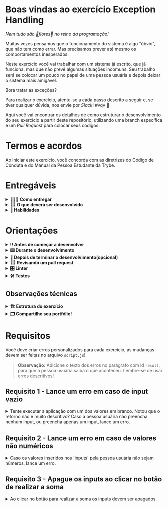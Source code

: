 # Boas vindas ao exercício Exception Handling

_Nem tudo são 🌸flores🌺 no reino da programação!_

Muitas vezes pensamos que o funcionamento do sistema é algo "óbvio", que não tem como errar. Mas precisamos prever até mesmo os comportamentos inesperados.

Neste exercício você vai trabalhar com um sistema já escrito, que já funciona, mas que não prevê algumas situações incomuns. Seu trabalho será se colocar um pouco no papel de uma pessoa usuária e depois deixar o sistema mais amigável.

Bora tratar as exceções?

Para realizar o exercício, atente-se a cada passo descrito a seguir e, se tiver qualquer dúvida, nos envie por _Slack_! #vqv 🚀

Aqui você vai encontrar os detalhes de como estruturar o desenvolvimento do seu exercício a partir deste repositório, utilizando uma branch específica e um _Pull Request_ para colocar seus códigos.

# Termos e acordos

Ao iniciar este exercício, você concorda com as diretrizes do Código de Conduta e do Manual da Pessoa Estudante da Trybe.

# Entregáveis

<details>
  <summary><strong>🤷🏽‍♀️ Como entregar</strong></summary><br />

  Para entregar o seu exercício você deverá criar um *Pull Request* neste repositório.

  Lembre-se que você pode consultar nosso conteúdo sobre [Git & GitHub](https://app.betrybe.com/learn/course/5e938f69-6e32-43b3-9685-c936530fd326/module/f04cdb21-382e-4588-8950-3b1a29afd2dd/section/876a615b-f578-4d65-a820-de9f3e5e57db/lesson/be8632bf-7bb7-4c01-a5d9-7aadac3a58f0) e nosso [Blog - Git & GitHub](https://blog.betrybe.com/tecnologia/git-e-github/) sempre que precisar!
</details>

<details>
  <summary><strong>👨‍💻 O que deverá ser desenvolvido</strong></summary><br />

  Seu exercício será realizado a partir do código que estão nos arquivos `index.html` e `script.js`, tire um tempo para entender os códigos e o que eles fazem.

- A aplicação pede à pessoa usuária que informe dois números para realizar uma soma. Esses números são inseridos através dos `inputs`;

- Ao clicar o botão, a função `sum` é chamada, capturando o valor escrito nos `inputs` e realizando a operação. Antes, é necessária a conversão do valor usando o [Number()](https://developer.mozilla.org/pt-BR/docs/Web/JavaScript/Reference/Global_Objects/Number), pois ele chega à função em forma de `string`. Há também outras formas de se converter uma `string` em um número, como o [parseInt()](https://developer.mozilla.org/pt-BR/docs/Web/JavaScript/Reference/Global_Objects/parseInt) e o [parseFloat()](https://developer.mozilla.org/pt-BR/docs/Web/JavaScript/Reference/Global_Objects/parseFloat);

- Ao final, a função `sum` imprime o valor em um parágrafo e limpa os `inputs` para que a pessoa usuária possa inserir novos valores.

Aparentemente está tudo funcionando, mas a aplicação não possui fluxo de exceção. Ou seja, caso ocorra um erro, eles não serão tratados. Que tal resolver isso?

</details>

<details>
  <summary><strong>📝 Habilidades</strong></summary><br />

Nesse Exercício, você será capaz de:

- Utilizar a tag `<script>` para inserir código JavaScript na sua página HTML;
- Utilizar _throw_ para lançar um erro, na sintaxe `throw new Error()`;
- Utilizar _try_ e _catch_ para tentar executar um bloco de código e capturar um erro;
- Utilizar _finally_ para executar um comando após o retorno do _try_ ou _catch_.

</details>

# Orientações

<details>
  <summary><strong>‼ Antes de começar a desenvolver</strong></summary><br />

1. Clone o repositório:

- `git clone git@github.com:tryber/sd-033-a-exercise-exception-handling.git`.
- Entre na pasta do repositório que você acabou de clonar:
  - `cd sd-033-a-exercise-exception-handling`

2. Instale as dependências e inicialize o exercício:

   - Para isso, use o seguinte comando: `npm install`

3. Crie uma branch a partir da branch `main`

- Verifique se você está na branch `main`:
  - Exemplo: `git branch`
- Se não estiver, mude para a branch `main`
  - Exemplo: `git checkout main`
- Agora, crie uma branch onde você vai guardar os `commits` do seu exercício:
  - Você deve criar uma branch no seguinte formato: `nome-sobrenome-nome-do-exercicio`
  - Exemplo: `git checkout -b joao-silva-exception-handling`

4. Crie na raiz do exercício os arquivos que você precisará desenvolver:

- Verifique se você está na raiz do exercício

  - Exemplo: `pwd` -> o retorno vai ser algo como _/Users/joao/code/**sd-0x-trybe-tech-gallery**_

5. Adicione as mudanças ao _stage_ do Git e faça um `commit`

- Verifique que as mudanças ainda não estão em _stage_

  - Exemplo: `git status` (devem aparecer listados os novos arquivos em vermelho)

- Adicione o novo arquivo ao _stage_ do Git

  - Exemplo:
    - `git add .` (adicionando todas as mudanças - _que estavam em vermelho_ - ao stage do Git)
    - `git status` (devem aparecer listados os arquivos em verde)

- Faça o `commit` inicial
  - Exemplo:
    - `git commit -m 'iniciando o exercício. VAMOS COM TUDO :rocket:'` (fazendo o primeiro commit)
    - `git status` (deve aparecer uma mensagem como _nothing to commit_ )

6. Adicione a sua branch com o novo `commit` ao repositório remoto

- Usando o exemplo anterior: `git push -u origin joao-silva-exception-handling`

7. Crie um novo `Pull Request` _(PR)_

- Vá até a página de _Pull Requests_ do [repositório no GitHub](https://github.com/tryber/sd-033-a-exercise-exception-handling/pulls)
- Clique no botão verde _"New pull request"_
- Clique na caixa de seleção _"Compare"_ e escolha a sua branch **com atenção**
- Coloque um título para a sua _Pull Request_
  - Exemplo: _"Cria tela de busca"_
- Clique no botão verde _"Create pull request"_
- Adicione uma descrição para o _Pull Request_ no seguinte formato: `[Joao Silva] exception-handling`, e clique no botão verde _"Create pull request"_
- **Não se preocupe em preencher mais nada por enquanto!**
- Volte até a [página de _Pull Requests_ do repositório](https://github.com/tryber/sd-033-a-exercise-exception-handling/pulls) e confira que o seu _Pull Request_ está criado

</details>

<details>
  <summary><strong>⌨️ Durante o desenvolvimento</strong></summary><br />

- Faça `commits` das alterações que você fizer no código regularmente;

- Lembre-se de sempre atualizar o repositório remoto após um (ou alguns) `commits`;

- Os comandos que você utilizará com mais frequência são:

  1. `git status` _(para verificar o que está em vermelho - fora do stage - e o que está em verde - no stage)_;

  2. `git add` _(para adicionar arquivos ao stage do Git)_;

  3. `git commit` _(para criar um commit com os arquivos que estão no stage do Git)_;

  4. `git push -u origin nome-da-branch` _(para enviar o commit para o repositório remoto na primeira vez que fizer o `push` de uma nova branch)_;

  5. `git push` _(para enviar o commit para o repositório remoto após o passo anterior)_.

</details>

<details>
  <summary><strong>🤝 Depois de terminar o desenvolvimento(opcional)</strong></summary><br />

Para sinalizar que o seu exercício está pronto para o _“Code Review”_, faça o seguinte:

- Vá até a página **DO SEU** _Pull Request_, adicione a label de _“code-review”_ e marque seus colegas:

  - No menu à direita, clique no _link_ **“Labels”** e escolha a _label_ **code-review**;
  - No menu à direita, clique no _link_ **“Assignees”** e escolha **o seu usuário**;
  - No menu à direita, clique no _link_ **“Reviewers”** e digite `students`, selecione o time `tryber/students-sd-033-a`.

Caso tenha alguma dúvida, [aqui tem um video explicativo](https://vimeo.com/362189205).

⚠️ **Lembre-se que garantir que todas as _issues_ comentadas pelo Linter estão resolvidas!** ⚠️

</details>

<details>
 <summary><strong>🕵🏿 Revisando um pull request</strong></summary><br />

Use o conteúdo sobre [Code Review](https://app.betrybe.com/learn/course/5e938f69-6e32-43b3-9685-c936530fd326/module/f04cdb21-382e-4588-8950-3b1a29afd2dd/section/b3af2f05-08e5-4b4a-9667-6f5f729c351d/lesson/36268865-fc46-40c7-92bf-cbded9af9006) para te ajudar a revisar os _Pull Requests_.

</details>

<details>
  <summary><strong>🎛 Linter</strong></summary><br />

Usaremos o [ESLint](https://eslint.org/) para fazer a análise estática do seu código.

Para garantir a qualidade do código, vamos utilizar neste exercício os linters `ESLint` e `Stylelint`. Assim o código estará alinhado com as boas práticas de desenvolvimento, sendo mais legível e de fácil manutenção!

Para poder rodar o `ESLint` certifique-se de ter executado o comando `npm install` dentro do exercício.

Para rodá-los localmente no exercício, execute os comandos abaixo:

```bash
npm run lint
npm run lint:styles
```

Se a análise do `ESLint` encontrar problemas no seu código, tais problemas serão mostrados no seu terminal. Se não houver problema no seu código, nada será impresso no seu terminal.

Você pode também instalar o plugin do `ESLint` no `VSCode`. Para isso, basta fazer o download do [plugin `ESLint`](https://marketplace.visualstudio.com/items?itemName=dbaeumer.vscode-eslint) e instalá-lo.

Em caso de dúvidas, confira o material na plataforma sobre [ESLint e Stylelint](https://app.betrybe.com/learn/course/5e938f69-6e32-43b3-9685-c936530fd326/module/f04cdb21-382e-4588-8950-3b1a29afd2dd/section/3b1546b5-f7bc-40f7-a674-77b16c408756/lesson/0c9e8c0e-24c3-4526-ba6b-60d95913e022).

⚠️ **PULL REQUESTS COM ISSUES NO LINTER NÃO SERÃO AVALIADAS. ATENTE-SE PARA RESOLVÊ-LAS ANTES DE FINALIZAR O DESENVOLVIMENTO!** ⚠️
</details>

<details>
  <summary><strong>🛠 Testes</strong></summary><br />
  
Todos os requisitos do exercício serão testados **automaticamente** por meio do `Cypress`.

## Cypress

O Cypress é uma ferramenta de teste de front-end desenvolvida para a web.

Antes de utilizá-lo, certifique-se de ter executado o comando `npm install` dentro do exercício.

Você pode rodar o cypress localmente para verificar se seus requisitos estão passando, para isso execute o um dos seguintes comandos:

Para testar o exercício utilizando apenas o terminal, execute o comando abaixo:

```bash
npm test
```

Para executar os testes e vê-los rodando em uma janela de navegador:

```bash
npm run cypress:open
```

ou

```bash
npx cypress open
```

Após executar um dos dois comandos acima, será aberta uma janela de navegador e então basta clicar no nome do arquivo de teste que quiser executar (project.spec.js).

Você também pode assistir a [este](https://vimeo.com/539240375/a116a166b9) vídeo 😉🎙

</details>

## Observações técnicas

<details>
  <summary><strong>🏗 Estrutura do exercício</strong></summary> <br />

O seu Pull Request deverá conter, obrigatoriamente, os arquivos `index.html` e `script.js`, que conterão seu código HTML e JavaScript, respectivamente.

⚠️ É importante que seus arquivos tenham exatamente estes nomes!

Caso sinta a necessidade de adicionar outro arquivos além destes, sinta-se à vontade, mas execute todas os requisitos solicitados dentro do arquivo `script.js`

</details>

<details>
  <summary><strong>🗂 Compartilhe seu portfólio!</strong></summary><br />

Você sabia que o LinkedIn é a principal rede social profissional e compartilhar o seu aprendizado lá é muito importante para quem deseja construir uma carreira de sucesso? Compartilhe esse exercício no seu LinkedIn, marque o perfil da Trybe (@trybe) e mostre para a sua rede toda a sua evolução.

</details>

# Requisitos

Você deve criar erros personalizados para cada exercício, as mudanças devem ser feitas no arquivo `script.js`!

> **Observação:** Adicione o texto dos erros no parágrafo com id `result`, para que a pessoa usuária saiba o que aconteceu. Lembre-se de usar erros descritivos!

## Requisito 1 - Lance um erro em caso de input vazio

<details>

<summary> Tente executar a aplicação com um dos valores em branco. Notou que o retorno não é muito descritivo? Caso a pessoa usuária não preencha nenhum input, ou preencha apenas um input, lance um erro.</summary><br/>

**O que será testado:**

- Se um erro é lançado quando os dois campos estão em branco;
- Se um erro é lançado quando só um campo está preenchido;
- Se a mensagem de erro para os dois casos é `Preencha os campos para realizar a soma`;

> **De olho na dica 👀:** Utilize o `throw new Error` e o bloco `try/catch`.

</details>

## Requisito 2 - Lance um erro em caso de valores não numéricos

<details>

<summary> Caso os valores inseridos nos `inputs` pela pessoa usuária não sejam números, lance um erro.</summary><br/>

**O que será testado:**

- Se um erro é lançado quando os dois campos não são preenchidos com valores numéricos;
- Se a mensagem de erro é `Informe dois números para realizar a soma`;
- Não retorna erro quando os dois campos estão com valores numéricos.

> **De olho na dica 👀:** Você pode fazer essa verificação utilizando um combo da função [Number(value)](https://developer.mozilla.org/en-US/docs/Web/JavaScript/Reference/Global_Objects/Number/Number), que retorna o número convertido para string ou `NaN` caso não consiga fazer a conversão. Em conjunto com a função [Number.isNaN()](https://developer.mozilla.org/pt-BR/docs/Web/JavaScript/Reference/Global_Objects/Number/isNaN), que você pode utilizar para verificar se a conversão feita pela função `Number(value)` foi bem sucedida.

> **De olho na dica 👀:** Lembre-se de que, em JavaScript, para separar a parte inteira da decimal de um número, você deve utilizar o `.`. Exemplo: **1.5**, com ponto, ao invés de **1,5**, com vírgula.

</details>

## Requisito 3 - Apague os inputs ao clicar no botão de realizar a soma

<details>

<summary> Ao clicar no botão para realizar a soma os inputs devem ser apagados.</summary><br/>

**O que será testado:**

- Os valores são apagados após o clique;

> Caso queira, utilize o [finally](https://developer.mozilla.org/pt-BR/docs/Web/JavaScript/Reference/Statements/try...catch#the_finally_clause) para apagar os valores dos `inputs` ao final do bloco `try/catch`.

</details>
